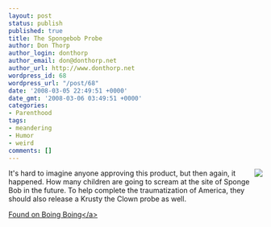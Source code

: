 ```yaml
---
layout: post
status: publish
published: true
title: The Spongebob Probe
author: Don Thorp
author_login: donthorp
author_email: don@donthorp.net
author_url: http://www.donthorp.net
wordpress_id: 68
wordpress_url: "/post/68"
date: '2008-03-05 22:49:51 +0000'
date_gmt: '2008-03-06 03:49:51 +0000'
categories:
- Parenthood
tags:
- meandering
- Humor
- weird
comments: []
---
```

<p><img style="float:right" src="http:&#47;&#47;boingboing.net&#47;images&#47;spongebobrectal1.jpg" &#47;> It's hard to imagine anyone approving this product, but then again, it happened. How many children are going to scream at the site of Sponge Bob in the future. To help complete the traumatization of America, they should also release a Krusty the Clown probe as well. </p>
<p><a href="http:&#47;&#47;feeds.feedburner.com&#47;~r&#47;boingboing&#47;iBag&#47;~3&#47;240192974&#47;spongebob-squarepant.html" target="_blank">Found on Boing Boing<&#47;a></p>
